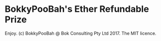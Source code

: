 # BokkyPooBah's Ether Refundable Prize


Enjoy. (c) BokkyPooBah @ Bok Consulting Pty Ltd 2017. The MIT licence.